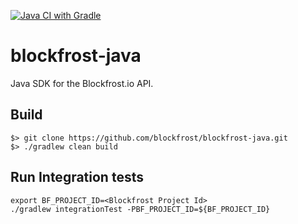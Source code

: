 [![Java CI with Gradle](https://github.com/blockfrost/blockfrost-java/actions/workflows/gradle.yml/badge.svg?branch=master)](https://github.com/blockfrost/blockfrost-java/actions/workflows/gradle.yml)

# blockfrost-java

Java SDK for the Blockfrost.io API.

## Build

```
$> git clone https://github.com/blockfrost/blockfrost-java.git
$> ./gradlew clean build
```

## Run Integration tests

```
export BF_PROJECT_ID=<Blockfrost Project Id>
./gradlew integrationTest -PBF_PROJECT_ID=${BF_PROJECT_ID} 
```
